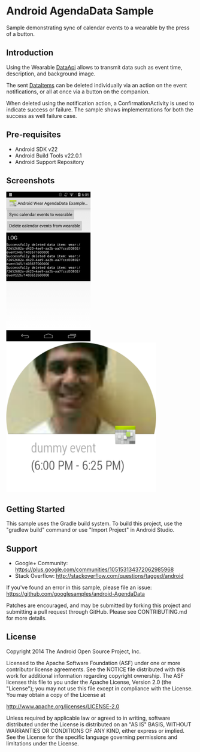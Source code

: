 
Android AgendaData Sample
===================================

Sample demonstrating sync of calendar events to a wearable by the press of a button.

Introduction
------------

Using the Wearable [DataApi][1] allows to transmit data such as event time,
description, and background image.

The sent [DataItems][2] can be deleted individually via an action on the event notifications,
or all at once via a button on the companion.

When deleted using the notification action, a ConfirmationActivity is used to indicate
success or failure. The sample shows implementations for both the success as well failure case.

[1]: https://developer.android.com/reference/com/google/android/gms/wearable/DataApi.html
[2]: https://developer.android.com/reference/com/google/android/gms/wearable/DataItem.html

Pre-requisites
--------------

- Android SDK v22
- Android Build Tools v22.0.1
- Android Support Repository

Screenshots
-------------

<img src="screenshots/companion_agenda_data.png" height="400" alt="Screenshot"/> <img src="screenshots/dummy_calendar_event.png" height="400" alt="Screenshot"/> 

Getting Started
---------------

This sample uses the Gradle build system. To build this project, use the
"gradlew build" command or use "Import Project" in Android Studio.

Support
-------

- Google+ Community: https://plus.google.com/communities/105153134372062985968
- Stack Overflow: http://stackoverflow.com/questions/tagged/android

If you've found an error in this sample, please file an issue:
https://github.com/googlesamples/android-AgendaData

Patches are encouraged, and may be submitted by forking this project and
submitting a pull request through GitHub. Please see CONTRIBUTING.md for more details.

License
-------

Copyright 2014 The Android Open Source Project, Inc.

Licensed to the Apache Software Foundation (ASF) under one or more contributor
license agreements.  See the NOTICE file distributed with this work for
additional information regarding copyright ownership.  The ASF licenses this
file to you under the Apache License, Version 2.0 (the "License"); you may not
use this file except in compliance with the License.  You may obtain a copy of
the License at

http://www.apache.org/licenses/LICENSE-2.0

Unless required by applicable law or agreed to in writing, software
distributed under the License is distributed on an "AS IS" BASIS, WITHOUT
WARRANTIES OR CONDITIONS OF ANY KIND, either express or implied.  See the
License for the specific language governing permissions and limitations under
the License.
